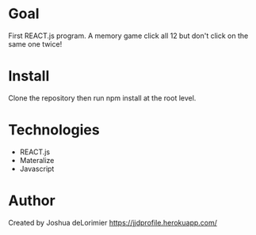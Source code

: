 # Goal

First REACT.js program. A memory game click all 12 but don't click on the same one twice!

# Install

Clone the repository then run npm install at the root level.

# Technologies 
* REACT.js
* Materalize
* Javascript

# Author

Created by Joshua deLorimier
https://jjdprofile.herokuapp.com/

